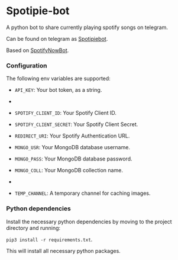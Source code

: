 # Spotipie-bot
A python bot to share currently playing spotify songs on telegram.

Can be found on telegram as [Spotipiebot](https://t.me/Spotipiebot).

Based on [SpotifyNowBot](https://github.com/notdedsec/SpotifyNow).

### Configuration

The following env variables are supported:

 - `API_KEY`: Your bot token, as a string.
 - 
 - `SPOTIFY_CLIENT_ID`: Your Spotify Client ID.
 - `SPOTIFY_CLIENT_SECRET`: Your Spotify Client Secret.
 - `REDIRECT_URI`: Your Spotify Authentication URL.

 - `MONGO_USR`: Your MongoDB database username.
 - `MONGO_PASS`: Your MongoDB database password.
 - `MONGO_COLL`: Your MongoDB collection name.
 - 
 - `TEMP_CHANNEL`: A temporary channel for caching images.

### Python dependencies

Install the necessary python dependencies by moving to the project directory and running:

`pip3 install -r requirements.txt`.

This will install all necessary python packages.

